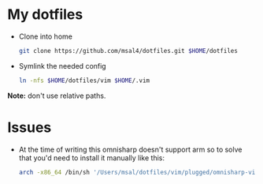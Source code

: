 # My dotfiles

- Clone into home
    ```bash
    git clone https://github.com/msal4/dotfiles.git $HOME/dotfiles
    ```

- Symlink the needed config
    ```bash
    ln -nfs $HOME/dotfiles/vim $HOME/.vim
    ```
**Note:** don't use relative paths.

# Issues
- At the time of writing this omnisharp doesn't support arm so to solve that you'd need to install it manually like this:
    ```bash
    arch -x86_64 /bin/sh '/Users/msal/dotfiles/vim/plugged/omnisharp-vim/installer/omnisharp-manager.sh'   -l '/Users/msal/.cache/omnisharp-vim/omnisharp-roslyn'
    ```
